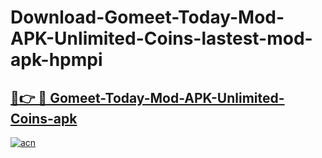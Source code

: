# Download-Gomeet-Today-Mod-APK-Unlimited-Coins-lastest-mod-apk-hpmpi

<h2><a href="https://apkcomod.com?title=Gomeet-Today-Mod-APK-Unlimited-Coins">🔗👉 🔴 Gomeet-Today-Mod-APK-Unlimited-Coins-apk </a></h2>

[![acn](https://github.com/user-attachments/assets/0f9c940e-d8b0-45ae-aac7-cd30a18b3e1c)](https://apkcomod.com?title=Gomeet-Today-Mod-APK-Unlimited-Coins)
